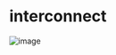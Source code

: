# interconnect



![image](https://github.com/LDeYoung17/interconnect/assets/70500225/080a65b8-66ee-4f80-8577-bca4e36df2e3)
